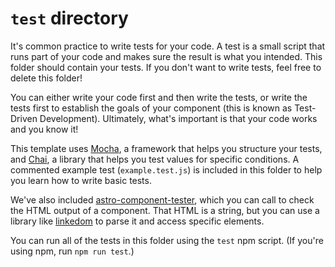 # `test` directory

It's common practice to write tests for your code. A test is a small script that runs part of your code and makes sure the result is what you intended. This folder should contain your tests. If you don't want to write tests, feel free to delete this folder!

You can either write your code first and then write the tests, or write the tests first to establish the goals of your component (this is known as Test-Driven Development). Ultimately, what's important is that your code works and you know it!

This template uses [Mocha](https://mochajs.org/), a framework that helps you structure your tests, and [Chai](https://www.chaijs.com/), a library that helps you test values for specific conditions. A commented example test (`example.test.js`) is included in this folder to help you learn how to write basic tests.

We've also included [astro-component-tester](https://github.com/Princesseuh/astro-component-tester), which you can call to check the HTML output of a component. That HTML is a string, but you can use a library like [linkedom](https://github.com/WebReflection/linkedom) to parse it and access specific elements.

You can run all of the tests in this folder using the `test` npm script. (If you're using npm, run `npm run test`.)
